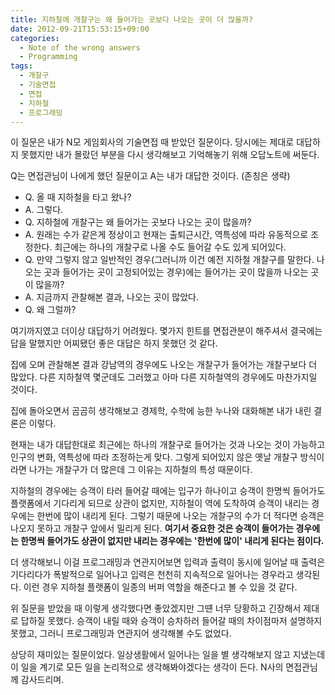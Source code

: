 ```yaml
---
title: 지하철에 개찰구는 왜 들어가는 곳보다 나오는 곳이 더 많을까?
date: 2012-09-21T15:53:15+09:00
categories:
  - Note of the wrong answers
  - Programming
tags:
  - 개찰구
  - 기술면접
  - 면접
  - 지하철
  - 프로그래밍
---
```

이 질문은 내가 N모 게임회사의 기술면접 때 받았던 질문이다. 당시에는 제대로 대답하지 못했지만 내가 몰랐던 부분을 다시 생각해보고 기억해놓기 위해 오답노트에 써둔다.

Q는 면접관님이 나에게 했던 질문이고 A는 내가 대답한 것이다. (존칭은 생략)

* Q. 올 때 지하철을 타고 왔나?
* A. 그렇다.
* Q. 지하철에 개찰구는 왜 들어가는 곳보다 나오는 곳이 많을까?
* A. 원래는 수가 같은게 정상이고 현재는 출퇴근시간, 역특성에 따라 유동적으로 조정한다. 최근에는 하나의 개찰구로 나올 수도 들어갈 수도 있게 되어있다.
* Q. 만약 그렇지 않고 일반적인 경우(그러니까 이건 예전 지하철 개찰구를 말한다. 나오는 곳과 들어가는 곳이 고정되어있는 경우)에는 들어가는 곳이 많을까 나오는 곳이 많을까?
* A. 지금까지 관찰해본 결과, 나오는 곳이 많았다.
* Q. 왜 그럴까?

여기까지였고 더이상 대답하기 어려웠다. 몇가지 힌트를 면접관분이 해주셔서 결국에는 답을 말했지만 어찌됐던 좋은 대답은 하지 못했던 것 같다.

집에 오며 관찰해본 결과 강남역의 경우에도 나오는 개찰구가 들어가는 개찰구보다 더 많았다. 다른 지하철역 몇군데도 그러했고 아마 다른 지하철역의 경우에도 마찬가지일 것이다.

집에 돌아오면서 곰곰히 생각해보고 경제학, 수학에 능한 누나와 대화해본 내가 내린 결론은 이렇다.

현재는 내가 대답한대로 최근에는 하나의 개찰구로 들어가는 것과 나오는 것이 가능하고 인구의 변화, 역특성에 따라 조정하는게 맞다. 그렇게 되어있지 않은 옛날 개찰구 방식이라면 나가는 개찰구가 더 많은데 그 이유는 지하철의 특성 때문이다.

지하철의 경우에는 승객이 타러 들어갈 때에는 입구가 하나이고 승객이 한명씩 들어가도 플랫폼에서 기다리게 되므로 상관이 없지만, 지하철이 역에 도착하여 승객이 내리는 경우에는 한번에 많이 내리게 된다. 그렇기 때문에 나오는 개찰구의 수가 더 적다면 승객은 나오지 못하고 개찰구 앞에서 밀리게 된다. **여기서 중요한 것은 승객이 들어가는 경우에는 한명씩 들어가도 상관이 없지만 내리는 경우에는 '한번에 많이' 내리게 된다는 점이다.**

더 생각해보니 이걸 프로그래밍과 연관지어보면 입력과 출력이 동시에 일어날 때 출력은 기다리다가 폭발적으로 일어나고 입력은 천천히 지속적으로 일어나는 경우라고 생각된다. 이런 경우 지하철 플랫폼이 일종의 버퍼 역할을 해준다고 볼 수 있을 것 같다.

위 질문을 받았을 때 이렇게 생각했다면 좋았겠지만 그떈 너무 당황하고 긴장해서 제대로 답하질 못했다. 승객이 내릴 때와 승객이 승차하러 들어갈 때의 차이점마저 설명하지 못했고, 그러니 프로그래밍과 연관지어 생각해볼 수도 없었다.

상당히 재미있는 질문이었다. 일상생활에서 일어나는 일을 별 생각해보지 않고 지냈는데 이 일을 계기로 모든 일을 논리적으로 생각해봐야겠다는 생각이 든다. N사의 면접관님께 감사드리며.
